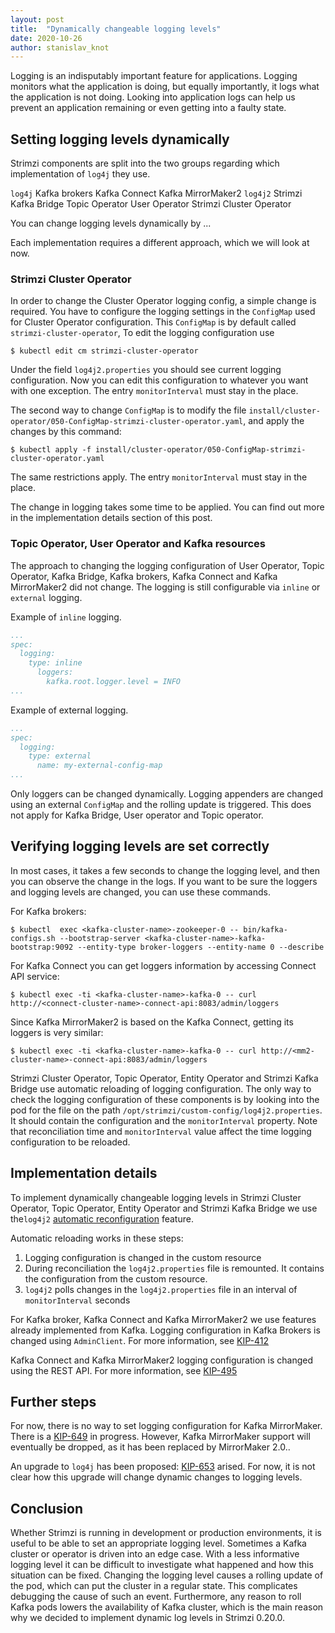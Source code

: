 ```yaml
---
layout: post
title:  "Dynamically changeable logging levels"
date: 2020-10-26
author: stanislav_knot
---
```


Logging is an indisputably important feature for applications.
Logging monitors what the application is doing, but equally importantly,  it logs what the application is not doing. 
Looking into application logs can help us prevent an application remaining or even getting into a faulty state.

<!--more-->


## Setting logging levels dynamically

Strimzi components are split into the two groups regarding which implementation of `log4j` they use.

`log4j`
Kafka brokers
Kafka Connect
Kafka MirrorMaker2
`log4j2`
Strimzi Kafka Bridge
Topic Operator
User Operator
Strimzi Cluster Operator

You can change logging levels dynamically by ...

Each implementation requires a different approach, which we will look at now.


### Strimzi Cluster Operator

In order to change the Cluster Operator logging config, a simple change is required.
You have to configure the logging settings in the `ConfigMap` used for Cluster Operator configuration.
This `ConfigMap` is by default called `strimzi-cluster-operator`,
To edit the logging configuration use
```
$ kubectl edit cm strimzi-cluster-operator
```

Under the field `log4j2.properties` you should see current logging configuration.
Now you can edit this configuration to whatever you want with one exception.
The entry `monitorInterval` must stay in the place.

The second way to change `ConfigMap` is to modify the file `install/cluster-operator/050-ConfigMap-strimzi-cluster-operator.yaml`, and apply the changes by this command:

```
$ kubectl apply -f install/cluster-operator/050-ConfigMap-strimzi-cluster-operator.yaml
```

The same restrictions apply.
The entry `monitorInterval` must stay in the place.

The change in logging takes some time to be applied. 
You can find out more in the implementation details section of this post.

### Topic Operator, User Operator and Kafka resources

The approach to changing the logging configuration of User Operator, Topic Operator, Kafka Bridge, Kafka brokers, Kafka Connect and Kafka MirrorMaker2 did not change.
The logging is still configurable via `inline` or `external` logging.

Example of `inline` logging.
```yaml
...
spec:
  logging:
    type: inline
      loggers:
        kafka.root.logger.level = INFO
...
```

Example of external logging.
```yaml
...
spec:
  logging:
    type: external
      name: my-external-config-map
...
```

Only loggers can be changed dynamically.
Logging appenders are changed using an external `ConfigMap` and the rolling update is triggered. This does not apply for Kafka Bridge, User operator and Topic operator.


## Verifying logging levels are set correctly

In most cases, it takes a few seconds to change the logging level, and then you can observe the change in the logs.
If you want to be sure the loggers and logging levels are changed, you can use these commands.

For Kafka brokers:

```
$ kubectl  exec <kafka-cluster-name>-zookeeper-0 -- bin/kafka-configs.sh --bootstrap-server <kafka-cluster-name>-kafka-bootstrap:9092 --entity-type broker-loggers --entity-name 0 --describe
```

For Kafka Connect you can get loggers information by accessing Connect API service:

```
$ kubectl exec -ti <kafka-cluster-name>-kafka-0 -- curl http://<connect-cluster-name>-connect-api:8083/admin/loggers
```

Since Kafka MirrorMaker2 is based on the Kafka Connect, getting its loggers is very similar:
```
$ kubectl exec -ti <kafka-cluster-name>-kafka-0 -- curl http://<mm2-cluster-name>-connect-api:8083/admin/loggers
```

Strimzi Cluster Operator, Topic Operator, Entity Operator and Strimzi Kafka Bridge use automatic reloading of logging configuration.
The only way to check the logging configuration of these components is by looking into the pod for the file on the path `/opt/strimzi/custom-config/log4j2.properties`.
It should contain the configuration and the `monitorInterval` property.
Note that reconciliation time and `monitorInterval` value affect the time logging configuration to be reloaded.

## Implementation details

To implement dynamically changeable logging levels in Strimzi Cluster Operator, Topic Operator, Entity Operator and Strimzi Kafka Bridge we use the`log4j2` [automatic reconfiguration](https://logging.apache.org/log4j/log4j-2.1/manual/configuration.html#AutomaticReconfiguration) feature.

Automatic reloading works in these steps:
1. Logging configuration is changed in the custom resource
2. During reconciliation the `log4j2.properties`  file is remounted. It contains the configuration from the custom resource.
3. `log4j2` polls changes in the `log4j2.properties` file in an interval of `monitorInterval` seconds

For Kafka broker, Kafka Connect and Kafka MirrorMaker2 we use features already implemented from Kafka.
Logging configuration in Kafka Brokers is changed using `AdminClient`.
For more information, see [KIP-412](https://cwiki.apache.org/confluence/display/KAFKA/KIP-412%3A+Extend+Admin+API+to+support+dynamic+application+log+levels)

Kafka Connect and Kafka MirrorMaker2 logging configuration is changed using the REST API.
For more information, see [KIP-495](https://cwiki.apache.org/confluence/display/KAFKA/KIP-495%3A+Dynamically+Adjust+Log+Levels+in+Connect)

## Further steps

For now, there is no way to set logging configuration for Kafka MirrorMaker.
There is a [KIP-649](https://cwiki.apache.org/confluence/display/KAFKA/KIP-649%3A+Dynamic+Client+Configuration) in progress.
However, Kafka MirrorMaker support will eventually be dropped, as it has been replaced by MirrorMaker 2.0.. 


An upgrade to `log4j` has been proposed: [KIP-653](https://cwiki.apache.org/confluence/display/KAFKA/KIP-653%3A+Upgrade+log4j+to+log4j2) arised.
For now, it is not clear how this upgrade will change dynamic changes to logging levels.

## Conclusion

Whether Strimzi is running in development or production environments, it is useful to be able to set an appropriate logging level.
Sometimes a Kafka cluster or operator is driven into an edge case.
With a less informative logging level it can be difficult to investigate what happened and how this situation can be fixed.
Changing the logging level causes a rolling update of the pod, which can put the cluster in a regular state.
This complicates debugging the cause of such an event.
Furthermore, any reason to roll Kafka pods lowers the availability of Kafka cluster, which is the main reason why we decided to implement dynamic log levels in Strimzi 0.20.0.